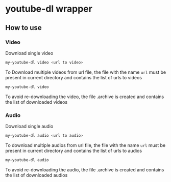 # youtube-dl wrapper

## How to use

### Video

Download single video
```sh
my-youtube-dl video <url to video>
```

To Download multiple videos from url file, the file with the name `url` must be present in current directory and contains the list of urls to videos
```sh
my-youtube-dl video
```

To avoid re-downloading the video, the file .archive is created and contains the list of downloaded videos

### Audio

Download single audio
```sh
my-youtube-dl audio <url to audio>
```

To download multiple audios from url file, the file with the name `url` must be present in current directory and contains the list of urls to audios
```sh
my-youtube-dl audio
```

To avoid re-downloading the audio, the file .archive is created and contains the list of downloaded audios




